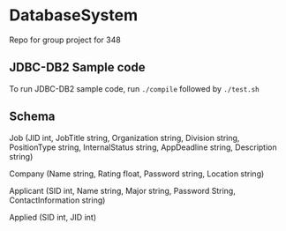 # DatabaseSystem
Repo for group project for 348

## JDBC-DB2 Sample code
To run JDBC-DB2 sample code, run `./compile` followed by `./test.sh`

## Schema
 
Job (JID int, JobTitle string, Organization string, Division string, PositionType string, InternalStatus string, AppDeadline string, Description string)
 
Company (Name string, Rating float, Password string, Location string)
 
Applicant (SID int, Name string, Major string, Password String, ContactInformation string)
 
Applied (SID int, JID int)

